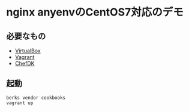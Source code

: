 # nginx anyenvのCentOS7対応のデモ

## 必要なもの

  - [VirtualBox](https://www.virtualbox.org)
  - [Vagrant](https://www.vagrantup.com)
  - [ChefDK](https://downloads.chef.io/chef-dk)

## 起動

```
berks vendor cookbooks
vagrant up
```
